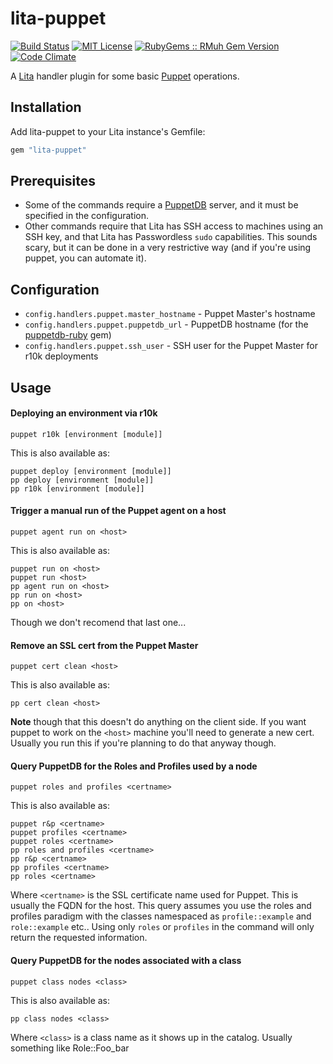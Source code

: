 # lita-puppet

[![Build Status](https://img.shields.io/travis/knuedge/lita-puppet/master.svg)](https://travis-ci.org/knuedge/lita-puppet)
[![MIT License](https://img.shields.io/badge/license-MIT-brightgreen.svg)](https://tldrlegal.com/license/mit-license)
[![RubyGems :: RMuh Gem Version](http://img.shields.io/gem/v/lita-puppet.svg)](https://rubygems.org/gems/lita-puppet)
[![Code Climate](https://img.shields.io/codeclimate/github/knuedge/lita-puppet.svg)](https://codeclimate.com/github/knuedge/lita-puppet)

A [Lita](https://www.lita.io/) handler plugin for some basic [Puppet](https://puppet.com/) operations.

## Installation

Add lita-puppet to your Lita instance's Gemfile:

``` ruby
gem "lita-puppet"
```

## Prerequisites

* Some of the commands require a [PuppetDB](https://docs.puppet.com/puppetdb/) server, and it must be specified in the configuration.
* Other commands require that Lita has SSH access to machines using an SSH key, and that Lita has Passwordless `sudo` capabilities. This sounds scary, but it can be done in a very restrictive way (and if you're using puppet, you can automate it).

## Configuration

* `config.handlers.puppet.master_hostname` - Puppet Master's hostname
* `config.handlers.puppet.puppetdb_url` - PuppetDB hostname (for the [puppetdb-ruby](https://github.com/voxpupuli/puppetdb-ruby) gem)
* `config.handlers.puppet.ssh_user` - SSH user for the Puppet Master for r10k deployments

## Usage

#### Deploying an environment via r10k
    puppet r10k [environment [module]]

This is also available as:

    puppet deploy [environment [module]]
    pp deploy [environment [module]]
    pp r10k [environment [module]]

#### Trigger a manual run of the Puppet agent on a host
    puppet agent run on <host>

This is also available as:

    puppet run on <host>
    puppet run <host>
    pp agent run on <host>
    pp run on <host>
    pp on <host>

Though we don't recomend that last one...

#### Remove an SSL cert from the Puppet Master
    puppet cert clean <host>

This is also available as:

    pp cert clean <host>

**Note** though that this doesn't do anything on the client side. If you want puppet to work on the `<host>` machine you'll need to generate a new cert. Usually you run this if you're planning to do that anyway though.

#### Query PuppetDB for the Roles and Profiles used by a node
    puppet roles and profiles <certname>

This is also available as:

    puppet r&p <certname>
    puppet profiles <certname>
    puppet roles <certname>
    pp roles and profiles <certname>
    pp r&p <certname>
    pp profiles <certname>
    pp roles <certname>

Where `<certname>` is the SSL certificate name used for Puppet. This is usually the FQDN for the host. This query assumes you use the roles and profiles paradigm with the classes namespaced as `profile::example` and `role::example` etc.. Using only `roles` or `profiles` in the command will only return the requested information.

#### Query PuppetDB for the nodes associated with a class
    puppet class nodes <class>

This is also available as:

    pp class nodes <class>

Where `<class>` is a class name as it shows up in the catalog. Usually something like Role::Foo_bar
